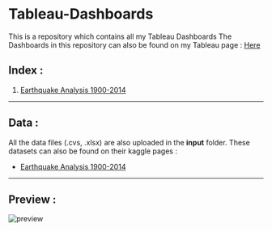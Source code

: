 # Tableau-Dashboards
This is a repository which contains all my Tableau Dashboards
The Dashboards in this repository can also be found on my Tableau page : [Here](https://public.tableau.com/app/profile/tanmaychk)
## Index :
    
1. [Earthquake Analysis 1900-2014](https://public.tableau.com/app/profile/tanmaychk/viz/EarthquakeAnalysis1900-2014_16904438040080/Dashboard1)

-------------------------
## Data :

All the data files (.cvs, .xlsx) are also uploaded in the **input** folder.
These datasets can also be found on their kaggle pages : <br>

- [Earthquake Analysis 1900-2014](https://www.kaggle.com/datasets/usamabuttar/significant-earthquakes)<br>
--------------------------
## Preview :
![preview]()
